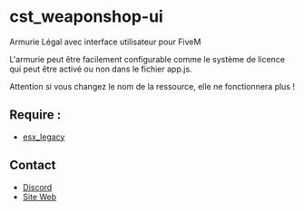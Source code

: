 # cst_weaponshop-ui
 Armurie Légal avec interface utilisateur pour FiveM

L'armurie peut être facilement configurable comme le système de licence qui peut être activé ou non dans le fichier app.js.

Attention si vous changez le nom de la ressource, elle ne fonctionnera plus !

## Require :
- [esx_legacy](https://github.com/esx-framework/esx-legacy)

## Contact
- [Discord](https://discord.gg/8kWfWU4BXU)
- [Site Web](https://lazydev.fr/)
